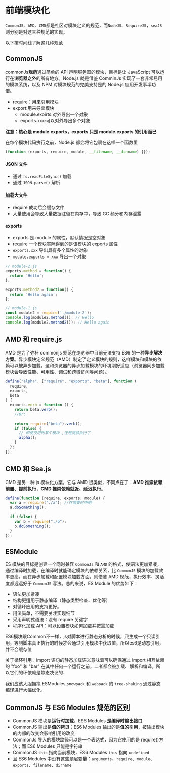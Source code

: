 # 前端模块化

`CommonJS`、`AMD`、`CMD`都是社区对模块定义的规范，而`NodeJS`、`RequireJS`，`seaJS`则分别是对这三种规范的实现。

以下按时间线了解这几种规范

## CommonJS

commonJs**规范**通过简单的 API 声明服务器的模块，目标是让 JavaScript 可以运行在**浏览器之外**的所有地方。Node.js 就是借鉴 ComminJs 实现了一套非常易用的模块系统，以及 NPM 对模块规范的完美支持是的 Node.js 应用开发事半功倍。

- require：用来引用模块
- export:用来导出模块
  - module.exoirts:对外导出一个对象
  - exports.xxx:可以对外导出多个对象

**注意：核心是 module.exports，exports 只是 module.exports 的引用而已**

在每个模块代码执行之前，Node.js 都会将它包裹在这样一个函数里

```js
(function (exports, require, module, __filename, __dirname) {});
```

#### JSON 文件

- 通过  `fs.readFileSync()` 加载
- 通过 `JSON.parse()` 解析

#### 加载大文件

- require 成功后会缓存文件
- 大量使用会导致大量数据驻留在内存中，导致 GC 频分和内存泄露

#### exports

- exports 是 module 的属性，默认情况是空对象
- require 一个模块实际得到的是该模块的 exports 属性
- `exports.xxx` 导出具有多个属性的对象
- `module.exports = xxx` 导出一个对象

```js
// module-2.js
exports.method = function() {
  return 'Hello';
};

exports.method2 = function() {
  return 'Hello again';
};

// module-1.js
const module2 = require('./module-2');
console.log(module2.method()); // Hello
console.log(module2.method2()); // Hello again
```



## AMD 和 require.js

AMD 是为了弥补 commonjs 规范在浏览器中目前无法支持 ES6 的一种**异步解决方案**。异步模块定义规范（AMD）制定了定义模块的规则，这样模块和模块的依赖可以被异步加载。这和浏览器的异步加载模块的环境刚好适应（浏览器同步加载模块会导致性能、可用性、调试和跨域访问等问题）。

```js
define("alpha", ["require", "exports", "beta"], function (
  require,
  exports,
  beta
) {
  exports.verb = function () {
    return beta.verb();
    //Or:

    return require("beta").verb();
    if (false) {
      // 即便没用到某个模块 ,还是提前执行了
      alpha();
    }
  };
});
```

## CMD 和 Sea.js

CMD 是另一种 js 模块化方案，它与 AMD 很类似，不同点在于：**AMD 推崇依赖前置、提前执行**，**CMD 推崇依赖就近、延迟执行**。

```js
define(function (require, exports, module) {
  var a = require("./a"); //在需要时申明
  a.doSomething();

  if (false) {
    var b = require("./b");
    b.doSomething();
  }
});
```

## ESModule

ES 模块的目标是创建一个同时兼容 `CommonJs` 和 `AMD` 的格式，使语法更加紧凑，通过编译时加载，在编译时就能确定模块的依赖关系，比 `CommonJS` 模块的加载效率更高。而在异步加载和配置模块加载方面，则借鉴 AMD 规范，执行效率、灵活度都远远好于 `CommonJS` 写法。总的来说，ES Module 的优势如下：

- 语法更加紧凑
- 结构更适用于静态编译（静态类型检查、优化等）
- 对循环应用的支持更好。
- 用法简单，不需要关注实现细节
- 采用声明式语法：没有 require 关键字
- 程序化加载 API：可以设置模块如何加载并按需加载

ES6模块跟Common不一样，js对脚本进行静态分析的时候，只生成一个只读引用，等到脚本真正执行的时候才会通过引用模块中获取值，所以es6是动态引用，并不会缓存值

关于循环引用：import 语句的静态加载语义意味着可以确保通过 import 相互依赖的 "foo" 和 "bar" 在其中任何一个运行之前，二者都会被加载、解析和编译。所以它们的环依赖是静态决议的.

我们应该大胆拥抱 ESModules,`snowpack` 和 `webpack` 的 `tree-shaking` 通过静态编译进行大幅优化。

## **CommonJS 与 ES6 Modules 规范的区别**

- CommonJS 模块是**运行时加载**，ES6 Modules **是编译时输出接口**
- CommonJS 输出是**值的拷贝**；ES6 Modules 输出的是**值的引用**，被输出模块的内部的改变会影响引用的改变
- CommonJs 导入的模块路径可以是一个表达式，因为它使用的是 require()方法；而 ES6 Modules 只能是字符串
- CommonJS `this` 指向当前模块，ES6 Modules `this` 指向 `undefined`
- 且 ES6 Modules 中没有这些顶层变量：`arguments`、`require`、`module`、`exports`、`filename`、`dirname`
